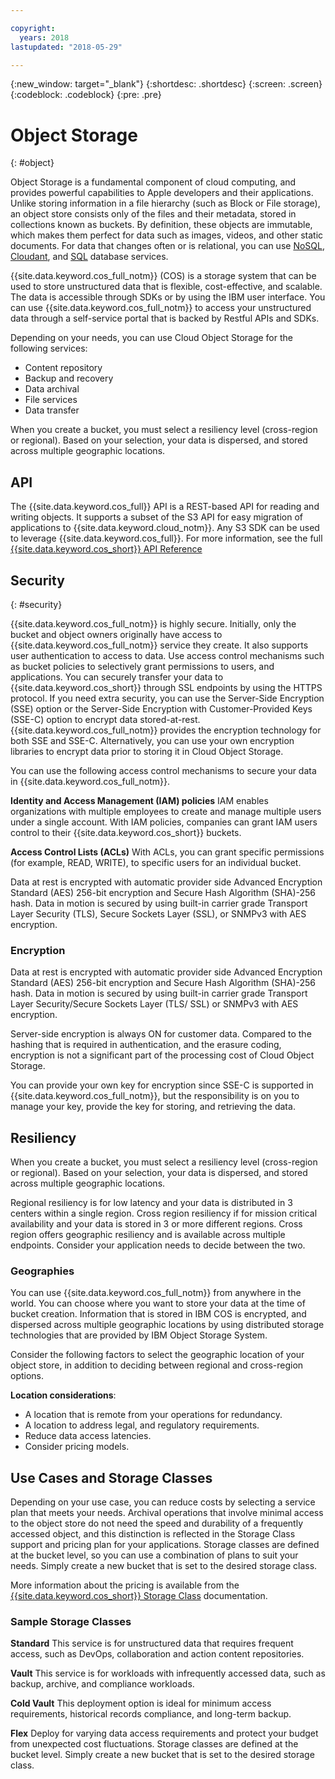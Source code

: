 ```yaml
---

copyright:
  years: 2018
lastupdated: "2018-05-29"

---
```

{:new_window: target="_blank"}
{:shortdesc: .shortdesc}
{:screen: .screen}
{:codeblock: .codeblock}
{:pre: .pre}

# Object Storage
{: #object}

Object Storage is a fundamental component of cloud computing, and provides powerful capabilities to Apple developers and their applications. Unlike storing information in a file hierarchy (such as Block or File storage), an object store consists only of the files and their metadata, stored in collections known as buckets. By definition, these objects are immutable, which makes them perfect for data such as images, videos, and other static documents. For data that changes often or is relational, you can use [NoSQL](/docs/swift/data/nosql.html), [Cloudant](/docs/swift/data/cloudant.html), and [SQL](/docs/swift/data/sql.html) database services.

{{site.data.keyword.cos_full_notm}} (COS) is a storage system that can be used to store unstructured data that is flexible, cost-effective, and scalable. The data is accessible through SDKs or by using the IBM user interface. You can use {{site.data.keyword.cos_full_notm}} to access your unstructured data through a self-service portal that is backed by Restful APIs and SDKs. 

Depending on your needs, you can use Cloud Object Storage for the following services:

* Content repository
* Backup and recovery
* Data archival
* File services
* Data transfer

When you create a bucket, you must select a resiliency level (cross-region or regional). Based on your selection, your data is dispersed, and stored across multiple geographic locations.

## API

The {{site.data.keyword.cos_full}} API is a REST-based API for reading and writing objects. It supports a subset of the S3 API for easy migration of applications to {{site.data.keyword.cloud_notm}}. Any S3 SDK can be used to leverage {{site.data.keyword.cos_full}}. For more information, see the full [{{site.data.keyword.cos_short}} API Reference](docs/services/cloud-object-storage/api-reference/about-compatibility-api.html#about-the-ibm-cloud-object-storage-api)

## Security
{: #security}

{{site.data.keyword.cos_full_notm}} is highly secure. Initially, only the bucket and object owners originally have access to {{site.data.keyword.cos_full_notm}} service they create. It also supports user authentication to access to data. Use access control mechanisms such as bucket policies to selectively grant permissions to users, and applications. You can securely transfer your data to {{site.data.keyword.cos_short}} through SSL endpoints by using the HTTPS protocol. If you need extra security, you can use the Server-Side Encryption (SSE) option or the Server-Side Encryption with Customer-Provided Keys (SSE-C) option to encrypt data stored-at-rest. {{site.data.keyword.cos_full_notm}} provides the encryption technology for both SSE and SSE-C. Alternatively, you can use your own encryption libraries to encrypt data prior to storing it in Cloud Object Storage.

You can use the following access control mechanisms to secure your data in {{site.data.keyword.cos_full_notm}}.

**Identity and Access Management (IAM) policies**
IAM enables organizations with multiple employees to create and manage multiple users under a single account. With IAM policies, companies can grant IAM users control to their {{site.data.keyword.cos_short}} buckets.

**Access Control Lists (ACLs)**
With ACLs, you can grant specific permissions (for example, READ, WRITE), to specific users for an individual bucket.

Data at rest is encrypted with automatic provider side Advanced Encryption Standard (AES) 256-bit encryption and Secure Hash Algorithm (SHA)-256 hash. Data in motion is secured by using built-in carrier grade Transport Layer Security (TLS), Secure Sockets Layer (SSL), or SNMPv3 with AES encryption.

### Encryption

Data at rest is encrypted with automatic provider side Advanced Encryption Standard (AES) 256-bit encryption and Secure Hash Algorithm (SHA)-256 hash. Data in motion is secured by using built-in carrier grade Transport Layer Security/Secure Sockets Layer (TLS/ SSL) or SNMPv3 with AES encryption.

Server-side encryption is always ON for customer data. Compared to the hashing that is required in authentication, and the erasure coding, encryption is not a significant part of the processing cost of Cloud Object Storage.

You can provide your own key for encryption since SSE-C is supported in {{site.data.keyword.cos_full_notm}}, but the responsibility is on you to manage your key, provide the key for storing, and retrieving the data.

## Resiliency

When you create a bucket, you must select a resiliency level (cross-region or regional). Based on your selection, your data is dispersed, and stored across multiple geographic locations.

Regional resiliency is for low latency and your data is distributed in 3 centers within a single region. Cross region resiliency if for mission critical availability and your data is stored in 3 or more different regions. Cross region offers geographic resiliency and is available across multiple endpoints. Consider your application needs to decide between the two.

### Geographies

You can use {{site.data.keyword.cos_full_notm}} from anywhere in the world. You can choose where you want to store your data at the time of bucket creation. Information that is stored in IBM COS is encrypted, and dispersed across multiple geographic locations by using distributed storage technologies that are provided by IBM Object Storage System. 

Consider the following factors to select the geographic location of your object store, in addition to deciding between regional and cross-region options.

**Location considerations**:
* A location that is remote from your operations for redundancy.
* A location to address legal, and regulatory requirements.
* Reduce data access latencies.
* Consider pricing models.

## Use Cases and Storage Classes

Depending on your use case, you can reduce costs by selecting a service plan that meets your needs. Archival operations that involve minimal access to the object store do not need the speed and durability of a frequently accessed object, and this distinction is reflected in the Storage Class support and pricing plan for your applications. Storage classes are defined at the bucket level, so you can use a combination of plans to suit your needs. Simply create a new bucket that is set to the desired storage class.

More information about the pricing is available from the [{{site.data.keyword.cos_short}} Storage Class](/docs/services/cloud-object-storage/help/billing.html#ibm-cos-pricing) documentation.

### Sample Storage Classes

**Standard**
This service is for unstructured data that requires frequent access, such as DevOps, collaboration and action content repositories.

**Vault**
This service is for workloads with infrequently accessed data, such as backup, archive, and compliance workloads.

**Cold Vault**
This deployment option is ideal for minimum access requirements, historical records compliance, and long-term backup.

**Flex** Deploy for varying data access requirements and protect your budget from unexpected cost fluctuations.
Storage classes are defined at the bucket level. Simply create a new bucket that is set to the desired storage class.
